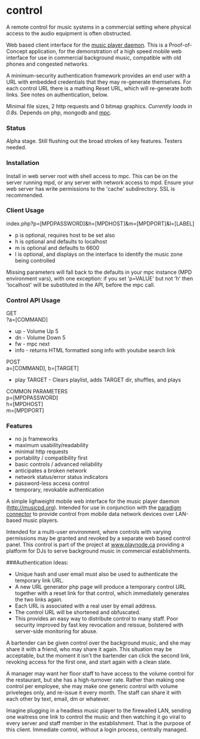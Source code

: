 # control
A remote control for music systems in a commercial setting where physical access to the audio equipment is often obstructed.

Web based client interface for the [music player daemon](https://github.com/MaxKellermann/MPD).  This is a Proof-of-Concept application, for the demonstration of a high speed mobile web interface for use in commercial background music, compatible with old phones and congested networks. 

A minimum-security authentication framework provides an end user with a URL with embedded credentials that they may re-generate themselves. For each control URL there is a mathing Reset URL, which will re-generate both links. See notes on authentication, below.

Minimal file sizes, 2 http requests and 0 bitmap graphics. *Currently loads in 0.8s.* Depends on php, mongodb and [mpc](http://git.musicpd.org/cgit/master/mpc.git/).

### Status
Alpha stage. Still flushing out the broad strokes of key features. Testers needed.

### Installation
Install in web server root with shell access to mpc. This can be on the server running mpd, or any server with network access to mpd. Ensure your web server has write permissions to the 'cache' subdirectory. SSL is recommended.

### Client Usage
index.php?p=[MPDPASSWORD]&h=[MPDHOST]&m=[MPDPORT]&l=[LABEL]

- p is optional, requires host to be set also
- h is optional and defaults to localhost
- m is optional and defaults to 6600
- l is optional, and displays on the interface to identify the music zone being controlled
 
Missing parameters will fall back to the defaults in your mpc instance (MPD environment vars), with one exception: if you set 'p=VALUE' but not 'h' then 'localhost' will be substituted in the API, before the mpc call.

### Control API Usage
GET<br>
?a=[COMMAND]
- up - Volume Up 5
- dn - Volume Down 5
- fw - mpc next
- info - returns HTML formatted song info with youtube search link

POST<br>
a=[COMMAND], b=[TARGET]
- play TARGET - Clears playlist, adds TARGET dir, shuffles, and plays

COMMON PARAMETERS<br>
p=[MPDPASSWORD]<br>
h=[MPDHOST]<br>
m=[MPDPORT]<br>

### Features

* no js frameworks
* maximum usability/readability 
* minimal http requests
* portability / compatibility first
* basic controls / advanced reliability
* anticipates a broken network
* network status/error status indicators
* password-less access control
* temporary, revokable authentication

A simple lighweight mobile web interface for the music player daemon (http://musicpd.org). Intended for use in conjunction with the [paradigm connector](https://github.com/neilscudder/paradigm) to provide control from mobile data network devices over LAN-based music players.

Intended for a multi-user environment, where controls with varying permissions may be granted and revoked by a separate web based control panel. This control is part of the project at www.playnode.ca providing a platform for DJs to serve background music in commercial establishments.

###Authentication Ideas:
- Unique hash and user email must also be used to authenticate the temporary link URL.
- A new URL generator php page will produce a temporary control URL together with a reset link for that control, which immediately generates the two links again.
- Each URL is associated with a real user by email address.
- The control URL will be shortened and obfuscated.
- This provides an easy way to distribute control to many staff. Poor security improved by fast key revocation and reissue, bolstered with server-side monitoring for abuse.

A bartender can be given control over the background music, and she may share it with a friend, who may share it again. This situation may be acceptable, but the moment it isn't the bartender can click the second link, revoking access for the first one, and start again with a clean slate.

A manager may want her floor staff to have access to the volume control for the restaurant, but she has a high-turnover rate. Rather than making one control per employee, she may make one generic control with volume priveleges only, and re-issue it every month. The staff can share it with each other by text, email, dm or whatever.

Imagine plugging in a headless music player to the firewalled LAN, sending one waitress one link to control the music and then watching it go viral to every server and staff member in the establishment. That is the purpose of this client. Immediate control, without a login process, centrally managed.
